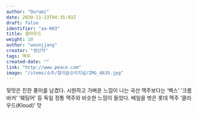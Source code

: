 ```yaml
---
author: "Durumi"
date: 2020-11-23T04:35:03Z
draft: false
identifier: "aa-003"
title: 클라우드
weight: 10
author: "woonjjang"
creator: "생산자"
tags: 맥주
created-date: ""
link: "http://www.peace.com"
image: "/items/소주/참이슬오리지널/IMG_4635.jpg"
---
```


뒷맛은 진한 풍미를 남겼다. 시원하고 가벼운 느낌이 나는 국산 맥주보다는 ‘벡스’ ‘크롬바커’ ‘웨팅어’ 등 독일 정통 맥주와 비슷한 느낌이 들었다. 베일을 벗은 롯데 맥주 ‘클라우드(Kloud)’ 맛